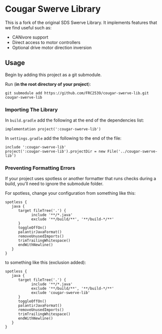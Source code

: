 # Cougar Swerve Library

This is a fork of the original SDS Swerve Library. It implements features that we find useful such as:

- CANivore support
- Direct access to motor controllers
- Optional drive motor direction inversion

## Usage

Begin by adding this project as a git submodule.

Run (**in the root directory of your project**):

`git submodule add https://github.com/FRC2539/cougar-swerve-lib.git cougar-swerve-lib`

### Importing The Library

In `build.gradle` add the following at the end of the dependencies list:

```
implementation project(':cougar-swerve-lib')
```

In `settings.gradle` add the following to the end of the file:

```
include ':cougar-swerve-lib'
project(':cougar-swerve-lib').projectDir = new File('../cougar-swerve-lib')
```

### Preventing Formatting Errors

If your project uses spotless or another formatter that runs checks during a build, you'll need to ignore the submodule folder.

For spotless, change your configuration from something like this:

```
spotless {
   java {
      target fileTree('.') {
            include '**/*.java'
            exclude '**/build/**', '**/build-*/**'
      }
      toggleOffOn()
      palantirJavaFormat()
      removeUnusedImports()
      trimTrailingWhitespace()
      endWithNewline()
   }
}
```

to something like this (exclusion added):

```
spotless {
   java {
      target fileTree('.') {
            include '**/*.java'
            exclude '**/build/**', '**/build-*/**'
            exclude 'cougar-swerve-lib'
      }
      toggleOffOn()
      palantirJavaFormat()
      removeUnusedImports()
      trimTrailingWhitespace()
      endWithNewline()
   }
}
```